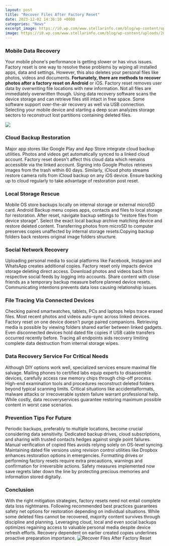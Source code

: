 ```yaml
---
layout: post
title: "Recover Files After Factory Reset"
date: 2023-12-02 14:36:10 +0000
categories: "News"
excerpt_image: https://i0.wp.com/www.stellarinfo.com/blog/wp-content/uploads/2020/12/How-to-Recover-Files-After-Factory-Reset-Windows-10.jpg
image: https://i0.wp.com/www.stellarinfo.com/blog/wp-content/uploads/2020/12/How-to-Recover-Files-After-Factory-Reset-Windows-10.jpg
---
```


### Mobile Data Recovery
Your mobile phone's performance is getting slower or has virus issues. Factory reset is one way to resolve these problems by wiping all installed apps, data and settings. However, this also deletes your personal files like photos, videos and documents. **Fortunately, there are methods to recover photos after a factory reset on Android** or iOS.
Factory reset removes user data by overwriting file locations with new information. Not all files are immediately overwritten though. Using data recovery software scans the device storage and can retrieve files still intact in free space. Some software support over-the-air recovery as well via USB connection. Selecting your mobile device and starting a deep scan analyzes storage sectors to reconstruct lost partitions containing deleted files. 

![](https://data-recovery.wiki/wp-content/uploads/2021/06/reset-windows10.jpg)
### Cloud Backup Restoration 
Major app stores like Google Play and App Store integrate cloud backup utilities. Photos and videos get automatically synced to a linked cloud account. Factory reset doesn't affect this cloud data which remains accessible via the linked account. Signing into Google Photos retrieves images from the trash within 60 days. Similarly, iCloud photo streams restore camera rolls from iCloud backup on any iOS device. Ensure backing up to cloud regularly to take advantage of restoration post reset.
### Local Storage Rescue
Mobile OS store backups locally on internal storage or external microSD card. Android Backup menu copies apps, contacts and files to local storage for restoration. After reset, navigate backup settings to "restore files from device storage". Select the exact local backup archive matching device and restore deleted content. Transferring photos from microSD to computer preserves copies unaffected by internal storage resets.Copying backup folders back restores original image folders structure.
### Social Network Recovery  
Uploading personal media to social platforms like Facebook, Instagram and WhatsApp creates additional copies. Factory reset only impacts device storage deleting direct access. Download photos and videos back from respective social feeds by logging into accounts. Share content with close friends as a temporary backup measure before planned device resets. Communicating intentions prevents data loss causing relationship issues.   
### File Tracing Via Connected Devices
Checking paired smartwatches, tablets, PCs and laptops helps trace erased files. Most recent photos and videos auto-sync across linked devices. Factory reset on one device doesn't purge paired companions. Retrieving media is possible by viewing folders shared earlier between linked gadgets. Even disconnected devices hold dated file copies if USB cable transfers occurred recently before. Tracing all endpoints aids recovery limiting complete data destruction from internal storage wipes.
### Data Recovery Service For Critical Needs
Although DIY options work well, specialized services ensure maximal file salvage. Mailing phones to certified labs equip experts to disassemble devices, carefully access raw memory chips through chip-off process. High-end examination tools and procedures reconstruct deleted folders beyond typical scanning limits. Critical situations like accidentalformats, malware attacks or irrecoverable system failure warrant professional help. While costly, data recoveryservices guarantee restoring maximum possible content in worst case scenarios. 
### Prevention Tips For Future 
Periodic backups, preferably to multiple locations, become crucial considering data sensitivity. Dedicated backup drives, cloud subscriptions, and sharing with trusted contacts hedges against single point failures. Manual verification of copied files avoids relying solely on OS-level syncing. Maintaining dated file versions using revision control utilities like Dropbox enhances restoration options in emergencies.  Formatting drives or performing factory resets require extra precautions, warnings and confirmation for irreversible actions. Safety measures implemented now save regrets later down the line by protecting precious memories and information stored digitally.
### Conclusion
With the right mitigation strategies, factory resets need not entail complete data loss nightmares. Following recommended best practices guarantees safety net options for restoration depending on individual situations. While some deleted files cannot be recovered, majority content survives through discipline and planning. Leveraging cloud, local and even social backups optimizes regaining access to valuable personal media despite device refresh efforts. Recovery dependent on earlier created copies underlines proactive preparation importance.
![Recover Files After Factory Reset](https://i0.wp.com/www.stellarinfo.com/blog/wp-content/uploads/2020/12/How-to-Recover-Files-After-Factory-Reset-Windows-10.jpg)